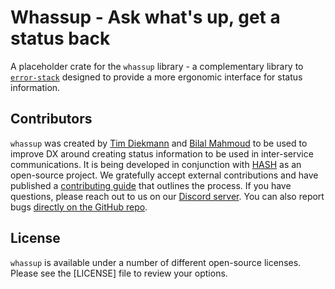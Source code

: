 # Whassup - Ask what's up, get a status back

A placeholder crate for the `whassup` library - a complementary library to [`error-stack`] designed to provide a more ergonomic interface for status information.

[`error-stack`]: https://crates.io/crates/error-stack

## Contributors

`whassup` was created by [Tim Diekmann](https://github.com/TimDiekmann) and [Bilal Mahmoud](https://github.com/indietyp) to be used to improve DX around creating status information to be used in inter-service communications. It is being developed in conjunction with [HASH](https://hash.dev/) as an open-source project. We gratefully accept external contributions and have published a [contributing guide](https://github.com/hashintel/hash/blob/main/.github/CONTRIBUTING.md) that outlines the process. If you have questions, please reach out to us on our [Discord server](https://hash.ai/discord?utm_medium=organic&utm_source=github_readme_hash-repo_wassap). You can also report bugs [directly on the GitHub repo](https://github.com/hashintel/hash/issues/new?assignees=TimDiekmann%2Cindietyp).

## License

`whassup` is available under a number of different open-source licenses. Please see the [LICENSE] file to review your options.
